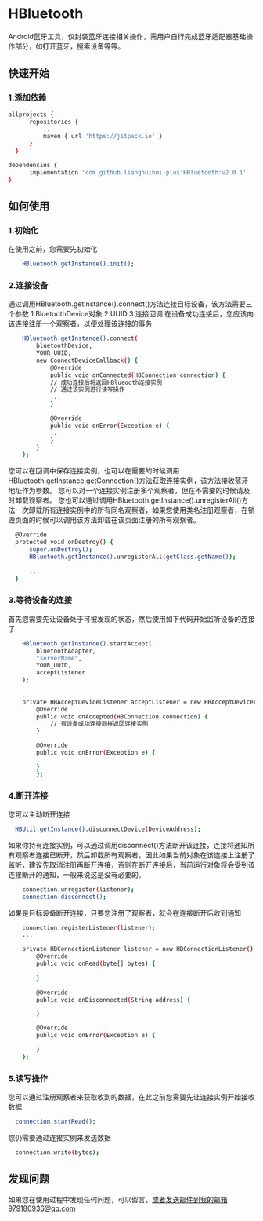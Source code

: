 # HBluetooth
Android蓝牙工具，仅封装蓝牙连接相关操作，需用户自行完成蓝牙适配器基础操作部分，如打开蓝牙，搜索设备等等。

## 快速开始
### 1.添加依赖
  ```sh
  allprojects {
		repositories {
			...
			maven { url 'https://jitpack.io' }
		}
	} 
  ```
  
  ```sh
  dependencies {
        implementation 'com.github.lianghuihui-plus:HBluetooth:v2.0.1'
  }
  ```
## 如何使用
### 1.初始化
在使用之前，您需要先初始化
```sh
    HBluetooth.getInstance().init();
```
### 2.连接设备
通过调用HBluetooth.getInstance().connect()方法连接目标设备，该方法需要三个参数
1.BluetoothDevice对象
2.UUID
3.连接回调
在设备成功连接后，您应该向该连接注册一个观察者，以便处理该连接的事务
```sh
	HBluetooth.getInstance().connect(
		bluetoothDevice,
		YOUR_UUID,
		new ConnectDeviceCallback() {
		    @Override
		    public void onConnected(HBConnection connection) {
			// 成功连接后将返回HBlueooth连接实例
			// 通过该实例进行读写操作
			...
		    }

		    @Override
		    public void onError(Exception e) {
			...
		    }
		}
	);
```
您可以在回调中保存连接实例，也可以在需要的时候调用HBluetooth.getInstance.getConnection()方法获取连接实例，该方法接收蓝牙地址作为参数。
您可以对一个连接实例注册多个观察者，但在不需要的时候请及时卸载观察者。
您也可以通过调用HBluetooth.getInstance().unregisterAll()方法一次卸载所有连接实例中的所有同名观察者，如果您使用类名注册观察者，在销毁页面的时候可以调用该方法卸载在该页面注册的所有观察者。
```sh
  @Override
  protected void onDestroy() {
      super.onDestroy();
      HBluetooth.getInstance().unregisterAll(getClass.getName());
      
      ...
  }
```
### 3.等待设备的连接
首先您需要先让设备处于可被发现的状态，然后使用如下代码开始监听设备的连接了
```sh
	HBluetooth.getInstance().startAccept(
		bluetoothAdapter,
		"serverName",
		YOUR_UUID,
		acceptListener
	);
	
	...
	private HBAcceptDeviceListener acceptListener = new HBAcceptDeviceListener() {
		@Override
		public void onAccepted(HBConnection connection) {
			// 有设备成功连接同样返回连接实例
		}

		@Override
		public void onError(Exception e) {

		}
    	};
```
### 4.断开连接
您可以主动断开连接
```sh
  HBUtil.getInstance().disconnectDevice(DeviceAddress);
```
如果你持有连接实例，可以通过调用disconnect()方法断开该连接，连接将通知所有观察者连接已断开，然后卸载所有观察者。因此如果当前对象在该连接上注册了监听，建议先取消注册再断开连接，否则在断开连接后，当前运行对象将会受到该连接断开的通知，一般来说这是没有必要的。
```sh
	connection.unregister(listener);
  	connection.disconnect();
```
如果是目标设备断开连接，只要您注册了观察者，就会在连接断开后收到通知
```sh
    connection.registerListener(listener);
    ...

    private HBConnectionListener listener = new HBConnectionListener() {
        @Override
        public void onRead(byte[] bytes) {
            
        }

        @Override
        public void onDisconnected(String address) {

        }

        @Override
        public void onError(Exception e) {

        }
    };
```
### 5.读写操作
您可以通过注册观察者来获取收到的数据，在此之前您需要先让连接实例开始接收数据
```sh
  connection.startRead();
```
您仍需要通过连接实例来发送数据
```sh
  connection.write(bytes);
```
## 发现问题
如果您在使用过程中发现任何问题，可以留言，或者发送邮件到我的邮箱979180936@qq.com
